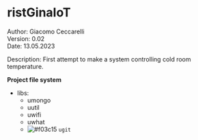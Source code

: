 # ristGinaIoT

Author:  Giacomo Ceccarelli<br>
Version: 0.02<br>
Date: 13.05.2023

Description: First attempt to make a system controlling cold room temperature.

**Project file system**
- libs:
  - umongo
  - uutil
  - uwifi
  - uwhat
  - ![#f03c15](https://placehold.co/15x15/f03c15/f03c15.png) `ugit`
